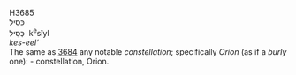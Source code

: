<body>
  <p>H3685<br>  כּסיל  <br> כְּסִיל  ‎  k<sup>e</sup>sı̂yl  <br><i>kes-eel‘ </i><br>The same as <a href="h3684.htm">3684</a>  any notable <i>constellation</i>; specifically <i>Orion</i> (as if a <i>burly</i> one): - constellation, Orion.<br></p>
 </body>